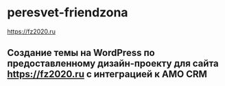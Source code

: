 # peresvet-friendzona
https://fz2020.ru

## Создание темы на WordPress по предоставленному дизайн-проекту для сайта https://fz2020.ru с интеграцией к AMO CRM
